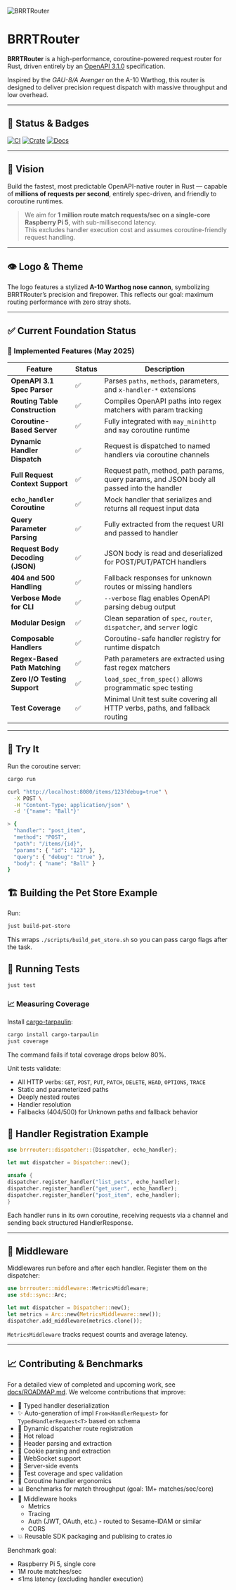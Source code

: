 ![BRRTRouter](docs/images/BRRTRouter.png)

# BRRTRouter

**BRRTRouter** is a high-performance, coroutine-powered request router for Rust, driven entirely by an [OpenAPI 3.1.0](https://spec.openapis.org/oas/v3.1.0) specification.

Inspired by the *GAU-8/A Avenger* on the A-10 Warthog, this router is designed to deliver precision request dispatch with massive throughput and low overhead.

---

## 🚀 Status & Badges

[![CI](https://github.com/microscaler/BRRTRouter/actions/workflows/ci.yml/badge.svg)](https://github.com/microscaler/BRRTRouter/actions)
[![Crate](https://img.shields.io/crates/v/brrrouter.svg)](https://crates.io/crates/brrrouter)
[![Docs](https://docs.rs/brrrouter/badge.svg)](https://docs.rs/brrrouter)


---

## 🔭 Vision

Build the fastest, most predictable OpenAPI-native router in Rust — capable of **millions of requests per second**, entirely spec-driven, and friendly to coroutine runtimes.

> We aim for **1 million route match requests/sec on a single-core Raspberry Pi 5**, with sub-millisecond latency.  
> This excludes handler execution cost and assumes coroutine-friendly request handling.

---

## 👁️ Logo & Theme

The logo features a stylized **A-10 Warthog nose cannon**, symbolizing BRRTRouter’s precision and firepower. This reflects our goal: maximum routing performance with zero stray shots.

---

## ✅ Current Foundation Status

### 🚧 Implemented Features (May 2025)

| Feature                          | Status | Description                                                                                |
|----------------------------------|--------|--------------------------------------------------------------------------------------------|
| **OpenAPI 3.1 Spec Parser**      | ✅     | Parses `paths`, `methods`, parameters, and `x-handler-*` extensions                        |
| **Routing Table Construction**   | ✅     | Compiles OpenAPI paths into regex matchers with param tracking                             |
| **Coroutine-Based Server**       | ✅     | Fully integrated with `may_minihttp` and `may` coroutine runtime                           |
| **Dynamic Handler Dispatch**     | ✅     | Request is dispatched to named handlers via coroutine channels                             |
| **Full Request Context Support** | ✅     | Request path, method, path params, query params, and JSON body all passed into the handler |
| **`echo_handler` Coroutine**     | ✅     | Mock handler that serializes and returns all request input data                            |
| **Query Parameter Parsing**      | ✅     | Fully extracted from the request URI and passed to handler                                 |
| **Request Body Decoding (JSON)** | ✅     | JSON body is read and deserialized for POST/PUT/PATCH handlers                             |
| **404 and 500 Handling**         | ✅     | Fallback responses for unknown routes or missing handlers                                  |
| **Verbose Mode for CLI**         | ✅     | `--verbose` flag enables OpenAPI parsing debug output                                      |
| **Modular Design**               | ✅     | Clean separation of `spec`, `router`, `dispatcher`, and `server` logic                     |
| **Composable Handlers**          | ✅     | Coroutine-safe handler registry for runtime dispatch                                       |
| **Regex-Based Path Matching**    | ✅     | Path parameters are extracted using fast regex matchers                                    |
| **Zero I/O Testing Support**     | ✅     | `load_spec_from_spec()` allows programmatic spec testing                                   |
| **Test Coverage**                | ✅     | Minimal Unit test suite covering all HTTP verbs, paths, and fallback routing               |

---

## 🧪 Try It

Run the coroutine server:

```bash
cargo run

curl "http://localhost:8080/items/123?debug=true" \
  -X POST \
  -H "Content-Type: application/json" \
  -d '{"name": "Ball"}'

> {
  "handler": "post_item",
  "method": "POST",
  "path": "/items/{id}",
  "params": { "id": "123" },
  "query": { "debug": "true" },
  "body": { "name": "Ball" }
}
```

## 🏗 Building the Pet Store Example
Run:

```bash
just build-pet-store
```

This wraps `./scripts/build_pet_store.sh` so you can pass cargo flags after the task.

## 🧪 Running Tests

```bash
just test
```

### 📈 Measuring Coverage

Install [cargo-tarpaulin](https://github.com/xd009642/tarpaulin):

```bash
cargo install cargo-tarpaulin
just coverage
```

The command fails if total coverage drops below 80%.


Unit tests validate:

- All HTTP verbs: `GET`, `POST`, `PUT`, `PATCH`, `DELETE`, `HEAD`, `OPTIONS`, `TRACE`
- Static and parameterized paths
- Deeply nested routes
- Handler resolution
- Fallbacks (404/500) for Unknown paths and fallback behavior




## 🔧 Handler Registration Example

```rust
use brrrouter::dispatcher::{Dispatcher, echo_handler};

let mut dispatcher = Dispatcher::new();

unsafe {
dispatcher.register_handler("list_pets", echo_handler);
dispatcher.register_handler("get_user", echo_handler);
dispatcher.register_handler("post_item", echo_handler);
}
```

Each handler runs in its own coroutine, receiving requests via a channel and sending back structured HandlerResponse.

---
## 🔌 Middleware

Middlewares run before and after each handler. Register them on the dispatcher:

```rust
use brrrouter::middleware::MetricsMiddleware;
use std::sync::Arc;

let mut dispatcher = Dispatcher::new();
let metrics = Arc::new(MetricsMiddleware::new());
dispatcher.add_middleware(metrics.clone());
```

`MetricsMiddleware` tracks request counts and average latency.

---
## 📈 Contributing & Benchmarks
For a detailed view of completed and upcoming work, see [docs/ROADMAP.md](docs/ROADMAP.md).
We welcome contributions that improve:
- 🧵 Typed handler deserialization
- ✨ Auto-generation of impl `From<HandlerRequest>` for `TypedHandlerRequest<T>` based on schema
- 🚧 Dynamic dispatcher route registration
- 🚧 Hot reload
- 🚧 Header parsing and extraction
- 🚧 Cookie parsing and extraction
- 🚧 WebSocket support
- 🚧 Server-side events
- 🧪 Test coverage and spec validation
- 🧠 Coroutine handler ergonomics
- 📊 Benchmarks for match throughput (goal: 1M+ matches/sec/core)
- 🔐 Middleware hooks 
  - Metrics
  - Tracing
  - Auth (JWT, OAuth, etc.) - routed to Sesame-IDAM or similar
  - CORS
- 💥 Reusable SDK packaging and publising to crates.io

Benchmark goal:
- Raspberry Pi 5, single core
- 1M route matches/sec
- ≤1ms latency (excluding handler execution)
